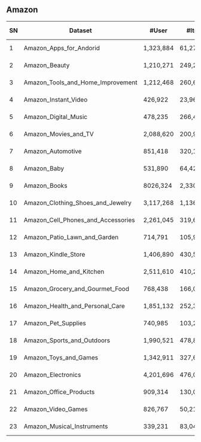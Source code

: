 ## Amazon 

| SN   | Dataset                                | \#User    | \#Item    | \#Inteaction | Sparsity  | Interaction Type   | TimeStamp | User Context | Item Context | Interaction Context |
| ---- | -------------------------------------- | --------- | --------- | ------------ | --------- | ------------------ | --------- | ------------ | ------------ | ------------------- |
| 1    | Amazon\_Apps\_for\_Andorid             | 1,323,884 | 61,275    | 2,638,172    | 99\.9967% | rating<br/>\[0,5\] | √         |              | √            |                     |
| 2    | Amazon\_Beauty                         | 1,210,271 | 249,274   | 2,023,070    | 99\.9993% | rating<br/>\[0,5\] | √         |              | √            |                     |
| 3    | Amazon\_Tools\_and\_Home\_Improvement  | 1,212,468 | 260,659   | 1,926,047    | 99\.9994% | rating<br/>\[0,5\] | √         |              | √            |                     |
| 4    | Amazon\_Instant\_Video                 | 426,922   | 23,965    | 583,933      | 99\.9943% | rating<br/>\[0,5\] | √         |              | √            |                     |
| 5    | Amazon\_Digital\_Music                 | 478,235   | 266,414   | 836,006      | 99\.9993% | rating<br/>\[0,5\] | √         |              | √            |                     |
| 6    | Amazon\_Movies\_and\_TV                | 2,088,620 | 200,941   | 4,607,047    | 99\.9989% | rating<br/>\[0,5\] | √         |              | √            |                     |
| 7    | Amazon\_Automotive                     | 851,418   | 320,112   | 1,373,768    | 99\.9995% | rating<br/>\[0,5\] | √         |              | √            |                     |
| 8    | Amazon\_Baby                           | 531,890   | 64,426    | 915,446      | 99\.9973% | rating<br/>\[0,5\] | √         |              | √            |                     |
| 9    | Amazon\_Books                          | 8026,324  | 2,330,066 | 22,507,155   | 99\.9999% | rating<br/>\[0,5\] | √         |              | √            |                     |
| 10   | Amazon\_Clothing\_Shoes\_and\_Jewelry  | 3,117,268 | 1,136,004 | 5,748,920    | 99\.9998% | rating<br/>\[0,5\] | √         |              | √            |                     |
| 11   | Amazon\_Cell\_Phones\_and\_Accessories | 2,261,045 | 319,678   | 3,447,249    | 99\.9995% | rating<br/>\[0,5\] | √         |              | √            |                     |
| 12   | Amazon\_Patio\_Lawn\_and\_Garden       | 714,791   | 105,984   | 993,490      | 99\.9987% | rating<br/>\[0,5\] | √         |              | √            |                     |
| 13   | Amazon\_Kindle\_Store                  | 1,406,890 | 430,530   | 3,205,467    | 99\.9995% | rating<br/>\[0,5\] | √         |              | √            |                     |
| 14   | Amazon\_Home\_and\_Kitchen             | 2,511,610 | 410,243   | 4,253,926    | 99\.9996% | rating<br/>\[0,5\] | √         |              | √            |                     |
| 15   | Amazon\_Grocery\_and\_Gourmet\_Food    | 768,438   | 166,049   | 1,297,156    | 99\.9990% | rating<br/>\[0,5\] | √         |              | √            |                     |
| 16   | Amazon\_Health\_and\_Personal\_Care    | 1,851,132 | 252,331   | 2,982,326    | 99\.9994% | rating<br/>\[0,5\] | √         |              | √            |                     |
| 17   | Amazon\_Pet\_Supplies                  | 740,985   | 103,288   | 1,235,316    | 99\.9984% | rating<br/>\[0,5\] | √         |              | √            |                     |
| 18   | Amazon\_Sports\_and\_Outdoors          | 1,990,521 | 478,898   | 3,268,695    | 99\.9997% | rating<br/>\[0,5\] | √         |              | √            |                     |
| 19   | Amazon\_Toys\_and\_Games               | 1,342,911 | 327,698   | 2,252,771    | 99\.9995% | rating<br/>\[0,5\] | √         |              | √            |                     |
| 20   | Amazon\_Electronics                    | 4,201,696 | 476,002   | 7,824,482    | 99\.9996% | rating<br/>\[0,5\] | √         |              | √            |                     |
| 21   | Amazon\_Office\_Products               | 909,314   | 130,006   | 1,243,186    | 99\.9989% | rating<br/>\[0,5\] | √         |              | √            |                     |
| 22   | Amazon\_Video\_Games                   | 826,767   | 50,210    | 1,324,753    | 99\.9968% | rating<br/>\[0,5\] | √         |              | √            |                     |
| 23   | Amazon\_Musical\_Instruments           | 339,231   | 83,046    | 500,176      | 99\.9982% | rating<br/>\[0,5\] | √         |              | √            |                     |
